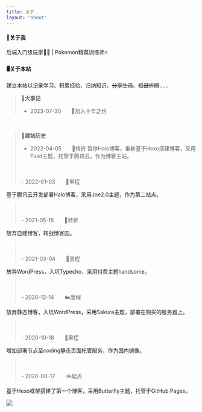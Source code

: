 ```yaml
---
title: 关于
layout: "about"
---
```

#### 🤖关于我
后端入门级玩家👨‍💻 | Pokemon精英训练师⚡️


#### 🖥️关于本站
建立本站以记录学习、积累经验、归纳知识、~~分享生活~~、~~捣鼓折腾~~......
<br>


> **📝大事记**
> - 2023-07-30　　🍊加入十年之约

<br>

> **🧾建站历史**
> - 2022-04-05　　🚅转折
暂停Halo博客，重新基于Hexo搭建博客，采用Fluid主题，托管于腾讯云，作为博客主站。
><br>
><br>
>- 2022-01-03　　🚕里程
基于腾讯云开发部署Halo博客，采用Joe2.0主题，作为第二站点。
><br>
><br>
>- 2021-05-15　　🦽转折
放弃自建博客，转战博客园。
><br>
><br>
>- 2021-03-04　　🚗里程
放弃WordPress，入坑Typecho，采用付费主题handsome。
><br>
><br>
>- 2020-12-14　　🏍️里程
放弃静态博客，入坑WordPress，采用Sakura主题，部署在购买的服务器上。
><br>
><br>
>- 2020-10-18　　🛵里程
增加部署节点至coding静态页面托管服务，作为国内镜像。
><br>
><br>
>- 2020-08-17　　🚲起点
基于Hexo框架搭建了第一个博客，采用Butterfly主题，托管于GitHub Pages。


![](https://static.kevinchu.top/blog/assets/img/pikachu.gif)
